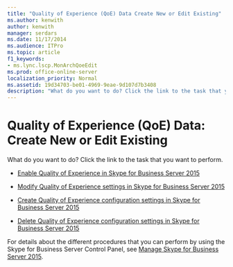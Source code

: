 ```yaml
---
title: "Quality of Experience (QoE) Data Create New or Edit Existing"
ms.author: kenwith
author: kenwith
manager: serdars
ms.date: 11/17/2014
ms.audience: ITPro
ms.topic: article
f1_keywords:
- ms.lync.lscp.MonArchQoeEdit
ms.prod: office-online-server
localization_priority: Normal
ms.assetid: 19d34703-be01-4969-9eae-9d107d7b3408
description: "What do you want to do? Click the link to the task that you want to perform."
---
```


# Quality of Experience (QoE) Data: Create New or Edit Existing
 
What do you want to do? Click the link to the task that you want to perform.
  
- [Enable Quality of Experience in Skype for Business Server 2015](../../manage/health-and-monitoring/enable-qoe.md)
    
- [Modify Quality of Experience settings in Skype for Business Server 2015](../../manage/health-and-monitoring/modify-qoe-settings.md)
    
- [Create Quality of Experience configuration settings in Skype for Business Server 2015](../../manage/health-and-monitoring/create-qoe-configuration-settings.md)
    
- [Delete Quality of Experience configuration settings in Skype for Business Server 2015](../../manage/health-and-monitoring/delete-qoe-configuration-settings.md)
    
For details about the different procedures that you can perform by using the Skype for Business Server Control Panel, see [Manage Skype for Business Server 2015](../../manage/manage.md).

